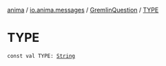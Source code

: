 [anima](../../index.md) / [io.anima.messages](../index.md) / [GremlinQuestion](index.md) / [TYPE](./-t-y-p-e.md)

# TYPE

`const val TYPE: `[`String`](https://kotlinlang.org/api/latest/jvm/stdlib/kotlin/-string/index.html)